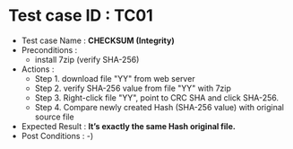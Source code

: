 # Test case ID : TC01
* Test case Name : **CHECKSUM (Integrity)**
* Preconditions : 
  * install 7zip (verify SHA-256)
* Actions : 
  * Step 1. download file "YY" from web server
  * Step 2. verify SHA-256 value from file "YY" with 7zip
  * Step 3. Right-click file "YY", point to CRC SHA and click SHA-256.
  * Step 4. Compare newly created Hash (SHA-256 value) with original source file 
* Expected Result : **It’s exactly the same Hash original file.** 
* Post Conditions : -)
  
